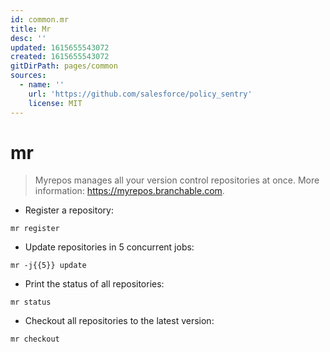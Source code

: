 ```yaml
---
id: common.mr
title: Mr
desc: ''
updated: 1615655543072
created: 1615655543072
gitDirPath: pages/common
sources:
  - name: ''
    url: 'https://github.com/salesforce/policy_sentry'
    license: MIT
---
```

# mr

> Myrepos manages all your version control repositories at once.
> More information: <https://myrepos.branchable.com>.

- Register a repository:

`mr register`

- Update repositories in 5 concurrent jobs:

`mr -j{{5}} update`

- Print the status of all repositories:

`mr status`

- Checkout all repositories to the latest version:

`mr checkout`

